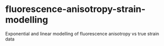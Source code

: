 # fluorescence-anisotropy-strain-modelling
Exponential and linear modelling of fluorescence anisotropy vs true strain data
